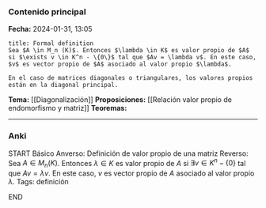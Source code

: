 ### Contenido principal

**Fecha:** 2024-01-31, 13:05

```ad-formal
title: Formal definition
Sea $A \in M_n (K)$. Entonces $\lambda \in K$ es valor propio de $A$ si $\exists v \in K^n - \{0\}$ tal que $Av = \lambda v$. En este caso, $v$ es vector propio de $A$ asociado al valor propio $\lambda$.
```

```ad-note
En el caso de matrices diagonales o triangulares, los valores propios están en la diagonal principal.
```

**Tema:** [[Diagonalización]]
**Proposiciones:** [[Relación valor propio de endomorfismo y matriz]]
**Teoremas:**

---
### Anki

START
Básico
Anverso: Definición de valor propio de una matriz
Reverso: Sea $A \in M_n (K)$. Entonces $\lambda \in K$ es valor propio de $A$ si $\exists v \in K^n - \{0\}$ tal que $Av = \lambda v$. En este caso, $v$ es vector propio de $A$ asociado al valor propio $\lambda$.
Tags: definición
<!--ID: 1706723823899-->
END